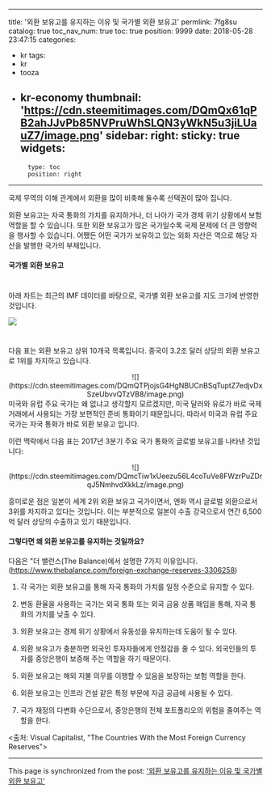 
---
title: '외환 보유고를 유지하는 이유 및 국가별 외환 보유고'
permlink: 7fg8su
catalog: true
toc_nav_num: true
toc: true
position: 9999
date: 2018-05-28 23:47:15
categories:
- kr
tags:
- kr
- tooza
- kr-economy
thumbnail: 'https://cdn.steemitimages.com/DQmQx61qPB2ahJJvPb85NVPruWhSLQN3yWkN5u3jiLUauZ7/image.png'
sidebar:
    right:
        sticky: true
widgets:
    -
        type: toc
        position: right
---


국제 무역의 이해 관계에서 외환을 많이 비축해 둘수록 선택권이 많아 집니다.

외환 보유고는 자국 통화의 가치를 유지하거나, 더 나아가 국가 경제 위기 상황에서 보험 역할을 할 수 있습니다. 또한 외환 보유고가 많은 국가일수록 국제 문제에 더 큰 영향력을 행사할 수 있습니다.  어쨌든 어떤 국가가 보유하고 있는 외화 자산은 역으로 해당 자산을 발행한 국가의 부채입니다.

#### 국가별 외환 보유고
#
아래 차트는 최근의 IMF 데이터를 바탕으로, 국가별 외환 보유고를 지도 크기에 반영한 것입니다. 

![](https://cdn.steemitimages.com/DQmQx61qPB2ahJJvPb85NVPruWhSLQN3yWkN5u3jiLUauZ7/image.png)
#
#
#
다음 표는 외환 보유고 상위 10개국 목록입니다. 중국이 3.2조 달러 상당의 외환 보유고로 1위를 차지하고 있습니다.

<center>
![](https://cdn.steemitimages.com/DQmQTPjojsG4HgNBUCnBSqTuptZ7edjvDxSzeUbvvQTzVB8/image.png)
</center>
미국와 유럽 주요 국가는 왜 없냐고 생각할지 모르겠지만, 미국 달러와 유로가 바로 국제 거래에서 사용되는 가장 보편적인 준비 통화이기 때문입니다. 따라서 미국과 유럽 주요 국가는 자국 통화가 바로 외환 보유고 입니다.

이런 맥락에서 다음 표는 2017년 3분기 주요 국가 통화의 글로벌 보유고를 나타낸 것입니다:

<center>
![](https://cdn.steemitimages.com/DQmcTiw1xUeezu56L4coTuVe8FWzrPuZDrqJ5NmhvdXkkLz/image.png)
</center>

흥미로운 점은 일본이 세계 2위 외환 보유고 국가이면서, 엔화 역시 글로벌 외환으로서 3위를 차지하고 있다는 것입니다. 이는 부분적으로 일본이 수출 강국으로서 연간 6,500억 달러 상당의 수출하고 있기 때문입니다.

#### 그렇다면 왜 외환 보유고를 유지하는 것일까요?

다음은 "더 밸런스(The Balance)에서 설명한 7가지 이유입니다. (https://www.thebalance.com/foreign-exchange-reserves-3306258)

1. 각 국가는 외환 보유고를 통해 자국 통화의 가치를 일정 수준으로 유지할 수 있다.

2. 변동 환율을 사용하는 국가는 외국 통화 또는 외국 금융 상품 매입을 통해, 자국 통화의 가치를 낮출 수 있다.

3. 외환 보유고는 경제 위기 상황에서 유동성을 유지하는데 도움이 될 수 있다.

4. 외환 보유고가 충분하면 외국인 투자자들에게 안정감을 줄 수 있다. 외국인들의 투자를 중앙은행이 보증해 주는 역할을 하기 때문이다.

5. 외환 보유고는 해외 지불 의무를 이행할 수 있음을 보장하는 보험 역할을 한다.

6. 외환 보유고는 인프라 건설 같은 특정 부문에 자금 공급에 사용될 수 있다.

7. 국가 재정의 다변화 수단으로서, 중앙은행의 전체 포트폴리오의 위험을 줄여주는 역할을 한다.

<출처: Visual Capitalist, "The Countries With the Most Foreign Currency Reserves">

- - -

This page is synchronized from the post: ['외환 보유고를 유지하는 이유 및 국가별 외환 보유고'](https://steemit.com/@pius.pius/7fg8su)
